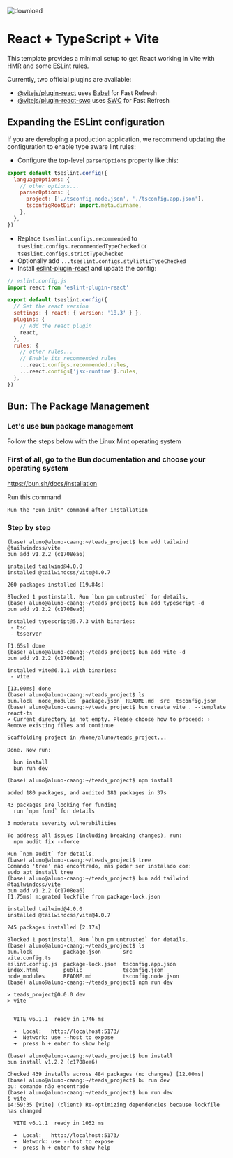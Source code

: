 ![download](https://github.com/user-attachments/assets/3e1f013f-16e7-4beb-9dc8-9f05a6eaa997)

# React + TypeScript + Vite

This template provides a minimal setup to get React working in Vite with HMR and some ESLint rules.

Currently, two official plugins are available:

- [@vitejs/plugin-react](https://github.com/vitejs/vite-plugin-react/blob/main/packages/plugin-react/README.md) uses [Babel](https://babeljs.io/) for Fast Refresh
- [@vitejs/plugin-react-swc](https://github.com/vitejs/vite-plugin-react-swc) uses [SWC](https://swc.rs/) for Fast Refresh

## Expanding the ESLint configuration

If you are developing a production application, we recommend updating the configuration to enable type aware lint rules:

- Configure the top-level `parserOptions` property like this:

```js
export default tseslint.config({
  languageOptions: {
    // other options...
    parserOptions: {
      project: ['./tsconfig.node.json', './tsconfig.app.json'],
      tsconfigRootDir: import.meta.dirname,
    },
  },
})
```

- Replace `tseslint.configs.recommended` to `tseslint.configs.recommendedTypeChecked` or `tseslint.configs.strictTypeChecked`
- Optionally add `...tseslint.configs.stylisticTypeChecked`
- Install [eslint-plugin-react](https://github.com/jsx-eslint/eslint-plugin-react) and update the config:

```js
// eslint.config.js
import react from 'eslint-plugin-react'

export default tseslint.config({
  // Set the react version
  settings: { react: { version: '18.3' } },
  plugins: {
    // Add the react plugin
    react,
  },
  rules: {
    // other rules...
    // Enable its recommended rules
    ...react.configs.recommended.rules,
    ...react.configs['jsx-runtime'].rules,
  },
})
```
## Bun: The Package Management

### Let's use bun package management
Follow the steps below with the Linux Mint operating system

### First of all, go to the Bun documentation and choose your operating system
https://bun.sh/docs/installation

Run this command
```
Run the "Bun init" command after installation
```
### Step by step

```
(base) aluno@aluno-caang:~/teads_project$ bun add tailwind @tailwindcss/vite
bun add v1.2.2 (c1708ea6)

installed tailwind@4.0.0
installed @tailwindcss/vite@4.0.7

260 packages installed [19.84s]

Blocked 1 postinstall. Run `bun pm untrusted` for details.
(base) aluno@aluno-caang:~/teads_project$ bun add typescript -d
bun add v1.2.2 (c1708ea6)

installed typescript@5.7.3 with binaries:
 - tsc
 - tsserver

[1.65s] done
(base) aluno@aluno-caang:~/teads_project$ bun add vite -d
bun add v1.2.2 (c1708ea6)

installed vite@6.1.1 with binaries:
 - vite

[13.00ms] done
(base) aluno@aluno-caang:~/teads_project$ ls
bun.lock  node_modules  package.json  README.md  src  tsconfig.json
(base) aluno@aluno-caang:~/teads_project$ bun create vite . --template react-ts
✔ Current directory is not empty. Please choose how to proceed: › Remove existing files and continue

Scaffolding project in /home/aluno/teads_project...

Done. Now run:

  bun install
  bun run dev

(base) aluno@aluno-caang:~/teads_project$ npm install

added 180 packages, and audited 181 packages in 37s

43 packages are looking for funding
  run `npm fund` for details

3 moderate severity vulnerabilities

To address all issues (including breaking changes), run:
  npm audit fix --force

Run `npm audit` for details.
(base) aluno@aluno-caang:~/teads_project$ tree
Comando 'tree' não encontrado, mas poder ser instalado com:
sudo apt install tree
(base) aluno@aluno-caang:~/teads_project$ bun add tailwind @tailwindcss/vite
bun add v1.2.2 (c1708ea6)
[1.75ms] migrated lockfile from package-lock.json

installed tailwind@4.0.0
installed @tailwindcss/vite@4.0.7

245 packages installed [2.17s]

Blocked 1 postinstall. Run `bun pm untrusted` for details.
(base) aluno@aluno-caang:~/teads_project$ ls
bun.lock          package.json       src                 vite.config.ts
eslint.config.js  package-lock.json  tsconfig.app.json
index.html        public             tsconfig.json
node_modules      README.md          tsconfig.node.json
(base) aluno@aluno-caang:~/teads_project$ npm run dev

> teads_project@0.0.0 dev
> vite


  VITE v6.1.1  ready in 1746 ms

  ➜  Local:   http://localhost:5173/
  ➜  Network: use --host to expose
  ➜  press h + enter to show help

(base) aluno@aluno-caang:~/teads_project$ bun install
bun install v1.2.2 (c1708ea6)

Checked 439 installs across 484 packages (no changes) [12.00ms]
(base) aluno@aluno-caang:~/teads_project$ bu run dev
bu: comando não encontrado
(base) aluno@aluno-caang:~/teads_project$ bun run dev
$ vite
14:59:35 [vite] (client) Re-optimizing dependencies because lockfile has changed

  VITE v6.1.1  ready in 1052 ms

  ➜  Local:   http://localhost:5173/
  ➜  Network: use --host to expose
  ➜  press h + enter to show help
```
